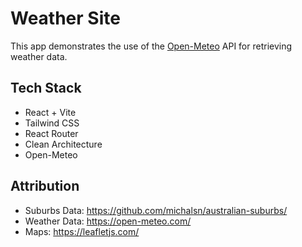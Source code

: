 # Weather Site

This app demonstrates the use of the [Open-Meteo](https://open-meteo.com/) API for retrieving weather data.

## Tech Stack

- React + Vite
- Tailwind CSS
- React Router
- Clean Architecture
- Open-Meteo

## Attribution

- Suburbs Data: <https://github.com/michalsn/australian-suburbs/>
- Weather Data: <https://open-meteo.com/>
- Maps: <https://leafletjs.com/>
